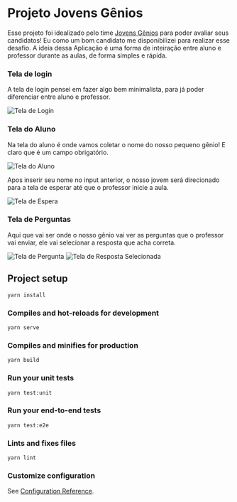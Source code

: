 # Projeto Jovens Gênios

Esse projeto foi idealizado pelo time [Jovens Gênios](https://jovensgenios.com/) para poder avaliar seus candidatos!
Eu como um bom candidato me disponibilizei para realizar esse desafio.
A ideia dessa Aplicação é uma forma de inteiração entre aluno e professor durante as aulas, de forma simples e rápida.

### Tela de login

A tela de login pensei em fazer algo bem minimalista, para já poder diferenciar entre aluno e professor.

![Tela de Login](https://github.com/AzevedoDev/jg-front/blob/main/.github/assets/Screenshot_2021-12-29_220247.png?=raw)

### Tela do Aluno

Na tela do aluno é onde vamos coletar o nome do nosso pequeno gênio! E claro que é um campo obrigatório.

![Tela do Aluno](https://github.com/AzevedoDev/jg-front/blob/main/.github/assets/Screenshot_2021-12-29_220414.png?=raw)

Apos inserir seu nome no input anterior, o nosso jovem será direcionado para a tela de esperar até que o professor inicie a aula.

![Tela de Espera](https://github.com/AzevedoDev/jg-front/blob/main/.github/assets/tela_de_espera.png?=raw)

### Tela de Perguntas

Aqui que vai ser onde o nosso gênio vai ver as perguntas que o professor vai enviar, ele vai selecionar a resposta que acha correta.

![Tela de Pergunta](https://github.com/AzevedoDev/jg-front/blob/main/.github/assets/tela_pergunta.png?=raw)
![Tela de Resposta Selecionada](https://github.com/AzevedoDev/jg-front/blob/main/.github/assets/tela_resposa_selecionada.png?=raw)

## Project setup

```
yarn install
```

### Compiles and hot-reloads for development

```
yarn serve
```

### Compiles and minifies for production

```
yarn build
```

### Run your unit tests

```
yarn test:unit
```

### Run your end-to-end tests

```
yarn test:e2e
```

### Lints and fixes files

```
yarn lint
```

### Customize configuration

See [Configuration Reference](https://cli.vuejs.org/config/).
